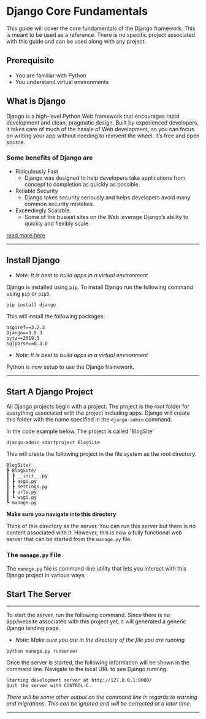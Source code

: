 # Django Core Fundamentals

This guide will cover the core fundamentals of the Django framework. This is meant to be used as a reference. There is no specific project associated with this guide and can be used along with any project.

## Prerequisite

* You are familiar with Python
* You understand virtual environments

## What is Django

Django is a high-level Python Web framework that encourages rapid development and clean, pragmatic design. Built by experienced developers, it takes care of much of the hassle of Web development, so you can focus on writing your app without needing to reinvent the wheel. It’s free and open source.

### Some benefits of Django are

* Ridiculously Fast
  * Django was designed to help developers take applications from concept to completion as quickly as possible.
* Reliable Security
  * Django takes security seriously and helps developers avoid many common security mistakes.
* Exceedingly Scalable.
  * Some of the busiest sites on the Web leverage Django’s ability to quickly and flexibly scale.

[read more here](https://www.djangoproject.com/start/overview/)
___

## Install Django

* *Note: It is best to build apps in a virtual environment*

Django is installed using ```pip```. To install Django run the following command using ```pip``` or ```pip3```.


```pip install django```

This will install the following packages:

```
asgiref==3.2.3
Django==3.0.3
pytz==2019.3
sqlparse==0.3.0
```

* *Note: It is best to build apps in a virtual environment*

Python is now setup to use the Django framework.

___

## Start A Django Project

All Django projects begin with a project. The project is the root folder for everything associated with the project including apps. Django will create this folder with the name specified in the ```django-admin``` command. 

In the code example below. The project is called 'BlogSite'

```django-admin startproject BlogSite```

This will create the following project in the file system as the root directory.
```
BlogSite/
┣ BlogSite/
┃ ┣ __init__.py
┃ ┣ asgi.py
┃ ┣ settings.py
┃ ┣ urls.py
┃ ┗ wsgi.py
┗ manage.py
```

**Make sure you navigate into this directory**

Think of this directory as the server. You can run this server but there is no content associated with it. However, this is now a fully functional web server that can be started from the ```manage.py``` file.

### The ```manage.py``` File

The ```manage.py``` file is  command-line utility that lets you interact with this Django project in various ways.


## Start The Server

___

To start the server, run the following command. Since there is no app/website associated with this project yet, it will generated a generic Django landing page.

* *Note: Make sure you are in the directory of the file you are running*

```python manage.py runserver```

Once the server is started, the following information will be shown in the command line. Navigate to the local URL to see Django running.

```Django version 3.0.3, using settings 'BlogSite.settings'
Starting development server at http://127.0.0.1:8000/
Quit the server with CONTROL-C.
```

*There will be some other output on the command line in regards to warning and migrations. This can be ignored and will be corrected at a later time.*

___

## 